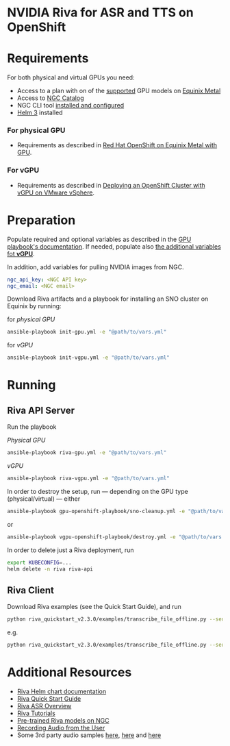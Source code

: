 NVIDIA Riva for ASR and TTS on OpenShift
====

# Requirements

For both physical and virtual GPUs you need:

* Access to a plan with on of the [supported](https://docs.nvidia.com/deeplearning/riva/user-guide/docs/support-matrix.html#support-matrix) GPU models on [Equinix Metal](https://console.equinix.com/)
* Access to [NGC Catalog](https://catalog.ngc.nvidia.com/)
* NGC CLI tool [installed and configured](https://ngc.nvidia.com/setup/installers/cli)
* [Helm 3](https://helm.sh/) installed

### For physical GPU

* Requirements as described in [Red Hat OpenShift on Equinix Metal with GPU](https://github.com/empovit/openshift-on-equinix-with-gpu#readme).

### For vGPU

* Requirements as described in [Deploying an OpenShift Cluster with vGPU on VMware vSphere](https://github.com/empovit/openshift-on-vmware-with-vgpu#readme).

# Preparation

Populate required and optional variables as described in the [GPU playbook's documentation](https://github.com/empovit/openshift-on-equinix-with-gpu#readme). If needed, populate also [the additional variables fot **vGPU**](https://github.com/empovit/openshift-on-vmware-with-vgpu#readme).

In addition, add variables for pulling NVIDIA images from NGC.

```yaml
ngc_api_key: <NGC API key>
ngc_email: <NGC email>
```

Download Riva artifacts and a playbook for installing an SNO cluster on Equinix by running:

for _physical GPU_

```sh
ansible-playbook init-gpu.yml -e "@path/to/vars.yml"
```

for _vGPU_

```sh
ansible-playbook init-vgpu.yml -e "@path/to/vars.yml"
```

# Running

## Riva API Server

Run the playbook

_Physical GPU_

```sh
ansible-playbook riva-gpu.yml -e "@path/to/vars.yml"
```

_vGPU_

```sh
ansible-playbook riva-vgpu.yml -e "@path/to/vars.yml"
```

In order to destroy the setup, run &mdash; depending on the GPU type (physical/virtual) &mdash; either

```sh
ansible-playbook gpu-openshift-playbook/sno-cleanup.yml -e "@path/to/vars.yml"
```

or

```sh
ansible-playbook vgpu-openshift-playbook/destroy.yml -e "@path/to/vars.yml"
```

In order to delete just a Riva deployment, run

```sh
export KUBECONFIG=...
helm delete -n riva riva-api
```

## Riva Client

Download Riva examples (see the Quick Start Guide), and run

```sh
python riva_quickstart_v2.3.0/examples/transcribe_file_offline.py --server <cluster_node>:<node_port> --audio-file <audio_sample.wav>
```

e.g.

```sh
python riva_quickstart_v2.3.0/examples/transcribe_file_offline.py --server 147.28.142.251:32222 --audio-file Sports.wav
```

# Additional Resources

* [Riva Helm chart documentation](https://catalog.ngc.nvidia.com/orgs/nvidia/teams/riva/helm-charts/riva-api)
* [Riva Quick Start Guide](https://docs.nvidia.com/deeplearning/riva/user-guide/docs/quick-start-guide.html)
* [Riva ASR Overview](https://docs.nvidia.com/deeplearning/riva/user-guide/docs/asr/asr-overview.html)
* [Riva Tutorials](https://github.com/nvidia-riva/tutorials)
* [Pre-trained Riva models on NGC](https://catalog.ngc.nvidia.com/models?query=label:%22Riva%22)
* [Recording Audio from the User](https://web.dev/media-recording-audio/)
* Some 3rd party audio samples [here](http://www.voiceage.com/Audio-Samples-AMR-WB.html), [here](https://www.signalogic.com/index.pl?page=speech_codec_wav_samples) and [here](https://www.voiptroubleshooter.com/open_speech/index.html)